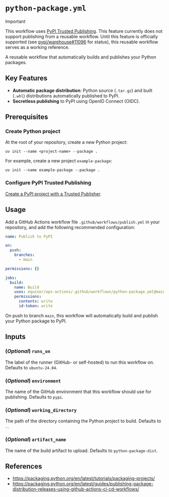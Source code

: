 # `python-package.yml`

> [!IMPORTANT]
> This workflow uses [PyPI Trusted Publishing](https://docs.pypi.org/trusted-publishers/). This feature currently does not support publishing from a reusable workflow. Until this feature is officially supported (see [pypi/warehouse#11096](https://github.com/pypi/warehouse/issues/11096) for status), this reusable workflow serves as a working reference.

A reusable workflow that automatically builds and publishes your Python packages.

## Key Features

- **Automatic package distribution**: Python source (`.tar.gz`) and built (`.whl`) distributions automatically published to PyPI.
- **Secretless publishing** to PyPI using OpenID Connect (OIDC).

## Prerequisites

### Create Python project

At the root of your repository, create a new Python project:

```console
uv init --name <project-name> --package .
```

For example, create a new project `example-package`:

```console
uv init --name example-package --package .
```

### Configure PyPI Trusted Publishing

[Create a PyPI project with a Trusted Publisher](https://docs.pypi.org/trusted-publishers/creating-a-project-through-oidc/#github-actions).

## Usage

Add a GitHub Actions workflow file `.github/workflows/publish.yml` in your repository, and add the following recommended configuration:

```yaml
name: Publish to PyPI

on:
  push:
    branches:
      - main

permissions: {}

jobs:
  build:
    name: Build
    uses: equinor/ops-actions/.github/workflows/python-package.yml@main
    permissions:
      contents: write
      id-token: write

```

On push to branch `main`, this workflow will automatically build and publish your Python package to PyPI.

## Inputs

### (*Optional*) `runs_on`

The label of the runner (GitHub- or self-hosted) to run this workflow on. Defaults to `ubuntu-24.04`.

### (*Optional*) `environment`

The name of the GitHub environment that this workflow should use for publishing. Defaults to `pypi`.

### (*Optional*) `working_directory`

The path of the directory containing the Python project to build. Defaults to `.`.

### (*Optional*) `artifact_name`

The name of the build artifact to upload. Defaults to `python-package-dist`.

## References

- <https://packaging.python.org/en/latest/tutorials/packaging-projects/>
- <https://packaging.python.org/en/latest/guides/publishing-package-distribution-releases-using-github-actions-ci-cd-workflows/>
